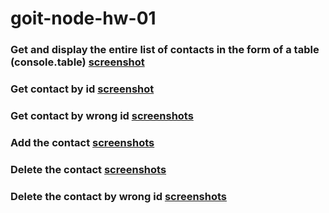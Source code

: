 # goit-node-hw-01

### Get and display the entire list of contacts in the form of a table (console.table) [screenshot](https://monosnap.com/file/PDfKW9ZT27JBkSG14YvGFKzxzhpzto)

### Get contact by id [screenshot](https://monosnap.com/file/4sxYfO6kbPsgdiLEAHuFUAaIVROQl3)

### Get contact by wrong id [screenshots](https://monosnap.com/file/0piGAOigql3RTseI2rTfGFdfb7pot1)

### Add the contact [screenshots](https://monosnap.com/file/8GPLIPDLyIj1TK9XWFLdxNVlaeun55)

### Delete the contact [screenshots](https://monosnap.com/file/jYFvJbopwH9SuuYMAa6fuBtZA0HJCu)

### Delete the contact by wrong id [screenshots](https://monosnap.com/file/sMEPK11F2xieufDEAxoMiXtjYqLAd6)
